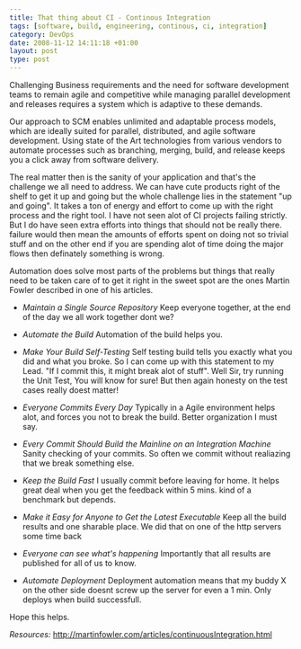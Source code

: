 ```yaml
---
title: That thing about CI - Continous Integration
tags: [software, build, engineering, continous, ci, integration]
category: DevOps
date: 2008-11-12 14:11:18 +01:00
layout: post
type: post
---
```




Challenging Business requirements and the need for software development teams to remain agile and competitive while managing parallel development and releases requires a system which is adaptive to these demands.

Our approach to SCM enables unlimited and adaptable process models, which are ideally suited for parallel, distributed, and agile software development. Using state of the Art technologies from various vendors to automate processes such as branching, merging, build, and release keeps you a click away from software delivery.

The real matter then is the sanity of your application and that's the challenge we all need to address. We can have cute products right of the shelf to get it up and going but the whole challenge lies in the statement "up and going". It takes a ton of energy and effort to come up with the right process and the right tool. I have not seen alot of CI projects failing strictly. But I do have seen extra efforts into things that should not be really there. failure would then mean the amounts of efforts spent on doing not so trivial stuff and on the other end if you are spending alot of time doing the major flows then definately something is wrong.

Automation does solve most parts of the problems but things that really need to be taken care of to get it right in the sweet spot are the ones Martin Fowler described in one of his articles.

* *Maintain a Single Source Repository*
Keep everyone together, at the end of the day we all work together dont we?

* *Automate the Build*
Automation of the build helps you.

* *Make Your Build Self-Testing*
Self testing build tells you exactly what you did and what you broke. So I can come up with this statement to my Lead. "If I commit this, it might break alot of stuff". Well Sir, try running the Unit Test, You will know for sure! But then again honesty on the test cases really doest matter!

* *Everyone Commits Every Day*
Typically in a Agile environment helps alot, and forces you not to break the build. Better organization I must say.

* *Every Commit Should Build the Mainline on an Integration Machine*
Sanity checking of your commits. So often we commit without realiazing that we break something else.

* *Keep the Build Fast*
I usually commit before leaving for home. It helps great deal when you get the feedback within 5 mins. kind of a benchmark but depends.

* *Make it Easy for Anyone to Get the Latest Executable*
Keep all the build results and one sharable place. We did that on one of the http servers some time back

* *Everyone can see what's happening*
Importantly that all results are published for all of us to know.

* *Automate Deployment*
Deployment automation means that my buddy X on the other side doesnt screw up the server for even a 1 min. Only deploys when build successfull.

Hope this helps.

*Resources:*
http://martinfowler.com/articles/continuousIntegration.html

